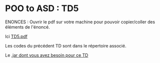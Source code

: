 # POO to ASD : TD5

ENONCES : Ouvrir le pdf sur votre machine pour pouvoir copier/coller des éléments de l'énoncé.

Ici [TD5.pdf](TD5.pdf)

Les codes du précédent TD sont dans le répertoire associé.

Le [.jar dont vous avez besoin pour ce TD](mp3playerSRC.jar)

